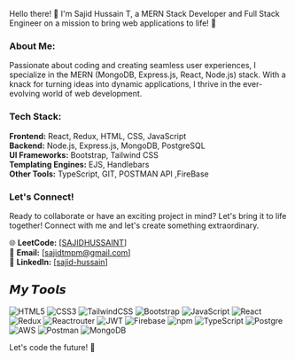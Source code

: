 Hello there! 👋 I'm Sajid Hussain T, a MERN Stack Developer and Full Stack Engineer on a mission to bring web applications to life! 🚀

### About Me:

Passionate about coding and creating seamless user experiences, I specialize in the MERN (MongoDB, Express.js, React, Node.js) stack. With a knack for turning ideas into dynamic applications, I thrive in the ever-evolving world of web development.

### Tech Stack:

**Frontend:** React, Redux, HTML, CSS, JavaScript  
**Backend:** Node.js, Express.js, MongoDB, PostgreSQL  
**UI Frameworks:** Bootstrap, Tailwind CSS  
**Templating Engines:** EJS, Handlebars  
**Other Tools:** TypeScript, GIT, POSTMAN API ,FireBase

### Let's Connect!

Ready to collaborate or have an exciting project in mind? Let's bring it to life together! Connect with me and let's create something extraordinary.

🌐 **LeetCode:** [[SAJIDHUSSAINT](https://leetcode.com/SAJIDHUSSAINT/)]  
📧 **Email:** [sajidtmpm@gmail.com]  
📱 **LinkedIn:** [[sajid-hussain](https://www.linkedin.com/in/sajid-hussain-17b6b21b8/)]  

## 𝙈𝙮 𝙏𝙤𝙤𝙡𝙨 
![HTML5](https://img.shields.io/badge/html5-%23E34F26.svg?style=for-the-badge&logo=html5&logoColor=white)
![CSS3](https://img.shields.io/badge/css3-%231572B6.svg?style=for-the-badge&logo=css3&logoColor=white) 
![TailwindCSS](https://img.shields.io/badge/tailwindcss-%2338B2AC.svg?style=for-the-badge&logo=tailwind-css&logoColor=white)
![Bootstrap](https://img.shields.io/badge/bootstrap-%23563D7C.svg?style=for-the-badge&logo=bootstrap&logoColor=white) 
![JavaScript](https://img.shields.io/badge/javascript-%23323330.svg?style=for-the-badge&logo=javascript&logoColor=%23F7DF1E) 
![React](https://img.shields.io/badge/react-%2320232a.svg?style=for-the-badge&logo=react&logoColor=%2361DAFB) 
![Redux](https://img.shields.io/badge/redux-%23593d88.svg?style=for-the-badge&logo=redux&logoColor=white)
![Reactrouter](https://img.shields.io/badge/reactrouter-%2300599C.svg?style=for-the-badge&logo=reactrouter&logoColor=cyan)
![JWT](https://img.shields.io/badge/JWT-black?style=for-the-badge&logo=JSON%20web%20tokens)
![Firebase](https://img.shields.io/badge/Firebase-%23039BE5.svg?style=for-the-badge&logo=firebase)
![npm](https://img.shields.io/badge/npm-%23000000.svg?style=for-the-badge&logo=npm)
![TypeScript](https://img.shields.io/badge/TypeScript-%23007ACC.svg?style=for-the-badge&logo=typescript)
![Postgre](https://img.shields.io/badge/postgres-%23316192.svg?&style=for-the-badge&logo=postgresql&logoColor=white)
![AWS](https://img.shields.io/badge/AWS-%23FF9900.svg?style=for-the-badge&logo=amazon-aws&logoColor=white)
![Postman](https://img.shields.io/badge/Postman-FF6C37?style=for-the-badge&logo=postman&logoColor=white)
![MongoDB](https://img.shields.io/badge/MongoDB-%234ea94b.svg?style=for-the-badge&logo=mongodb&logoColor=white)  

Let's code the future! 🚀
